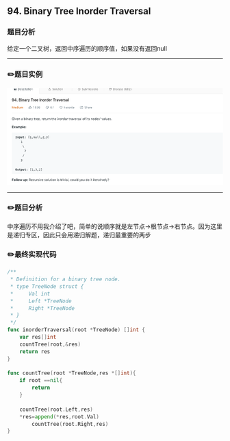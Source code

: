 
## 94. Binary Tree Inorder Traversal

### 题目分析
给定一个二叉树，返回中序遍历的顺序值，如果没有返回null

****
### :pencil2:题目实例

<a href="https://github.com/kobe148/go-hack">
   <img src="../../images/94.png">
</a> 

****
### :pencil2:题目分析
中序遍历不用我介绍了吧，简单的说顺序就是左节点->根节点->右节点。因为这里是递归专区，因此只会用递归解题，递归最重要的两步

### :pencil2:最终实现代码
```go
/**
 * Definition for a binary tree node.
 * type TreeNode struct {
 *     Val int
 *     Left *TreeNode
 *     Right *TreeNode
 * }
 */
func inorderTraversal(root *TreeNode) []int {
    var res[]int
    countTree(root,&res)
    return res
}

func countTree(root *TreeNode,res *[]int){
    if root ==nil{
        return 
    }
    
    countTree(root.Left,res)
    *res=append(*res,root.Val)
        countTree(root.Right,res)
}
```
 
